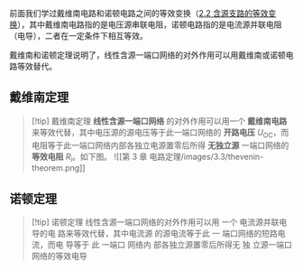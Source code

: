 前面我们学过戴维南电路和诺顿电路之间的等效变换（[2.2 含源支路的等效变换](第%202%20章%20线性直流电路/2.2%20含源支路的等效变换.md)），其中戴维南电路指的是电压源串联电阻，诺顿电路指的是电流源并联电阻（电导），二者在一定条件下相互等效。

戴维南和诺顿定理说明了，线性含源一端口网络的对外作用可以用戴维南或诺顿电路等效替代。
## 戴维南定理

> [!tip] 戴维南定理
> **线性含源一端口网络** 的对外作用可以用一个 **戴维南电路** 来等效代替，其中电压源的源电压等于此一端口网络的 **开路电压** $U _{\mathrm{OC}}$，而电阻等于此一端口网络内部各独立电源置零后所得 **无独立源** 一端口网络的 **等效电阻** $R _{\mathrm{i}}$。如下图。
> ![[第 3 章 电路定理/images/3.3/thevenin-theorem.png]]
## 诺顿定理

> [!tip] 诺顿定理
> 线性含源一端口网络的对外作用可以用 一个 电流源并联电导的电
路来等效代替，其中电流源 的源电流等于此 一 端口网络的短路电流，而电 导等于 此 一端口 网络内
部各独立源置零后所得无 独 立源一端口 网络的等效电导